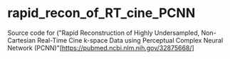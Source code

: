 # rapid_recon_of_RT_cine_PCNN

Source code for 
("Rapid Reconstruction of Highly Undersampled, Non-Cartesian Real-Time Cine k-space Data using Perceptual Complex Neural Network (PCNN)"[https://pubmed.ncbi.nlm.nih.gov/32875668/]
